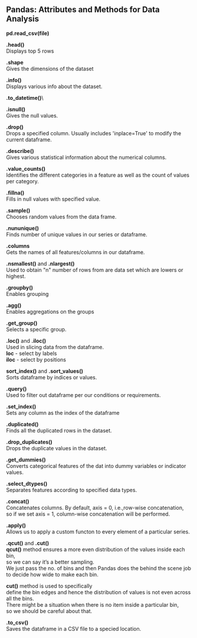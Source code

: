 ## Pandas: Attributes and Methods for Data Analysis

**pd.read_csv(file)**

**.head()**\
Displays top 5 rows

**.shape**\
Gives the dimensions of the dataset

**.info()**\
Displays various info about the dataset.

**.to_datetime()**\


**.isnull()**\
Gives the null values.

**.drop()**\
Drops a specified column. Usually includes 'inplace=True' to modify the current dataframe.

**.describe()**\
Gives various statistical information about the numerical columns.

**.value_counts()**\
Identifies the different categories in a feature as well as the count of values per category.

**.fillna()**\
Fills in null values with specified value.

**.sample()**\
Chooses random values from the data frame.

**.nununique()**\
Finds number of unique values in our series or dataframe.

**.columns**\
Gets the names of all features/columns in our dataframe.

**.nsmallest()** and **.nlargest()**\
Used to obtain "n" number of rows from are data set which are lowers or highest.

**.groupby()**\
Enables grouping

**.agg()**\
Enables aggregations on the groups

**.get_group()**\
Selects a specific group.

**.loc()** and **.iloc()**\
Used in slicing data from the dataframe.\
**loc** - select by labels\
**iloc** - select by positions

**sort_index()** and **.sort_values()**\
Sorts dataframe by indices or values.

**.query()**\
Used to filter out dataframe per our conditions or requirements.

**.set_index()**\
Sets any column as the index of the dataframe

**.duplicated()**\
Finds all the duplicated rows in the dataset.

**.drop_duplicates()**\
Drops the duplicate values in the dataset.

**.get_dummies()**\
Converts categorical features of the dat into dummy variables or indicator values.

**.select_dtypes()**\
Separates features according to specified data types.

**.concat()**\
Concatenates columns. By default, axis = 0, i.e.,row-wise concatenation,\
so if we set axis = 1, column-wise concatenation will be performed.

**.apply()**\
Allows us to apply a custom functon to every element of a particular series.

**.qcut()** and **.cut()**\
**qcut()** method ensures a more even distribution of the values inside each bin,\
so we can say it’s a better sampling.\
We just pass the no. of bins and then Pandas does the behind the scene job\
to decide how wide to make each bin.

**cut()** method is used to specifically\
define the bin edges and hence the distribution of values is not even across all the bins.\
There might be a situation when there is no item inside a particular bin,\
so we should be careful about that.

**.to_csv()**\
Saves the dataframe in a CSV file to a specied location.


